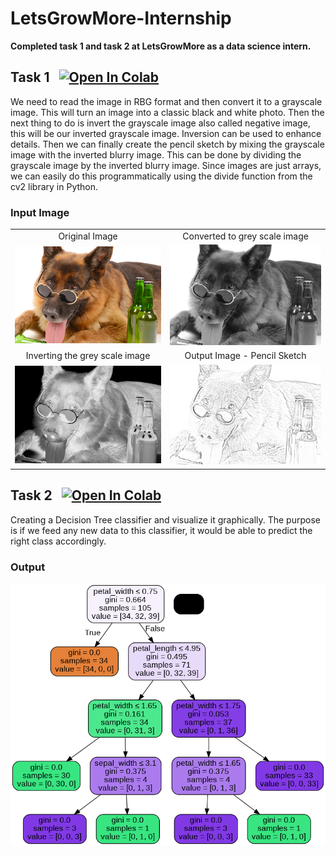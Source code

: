 # LetsGrowMore-Internship
**Completed task 1 and task 2 at LetsGrowMore as a data science intern.**

## Task 1 &nbsp; [![Open In Colab](https://colab.research.google.com/assets/colab-badge.svg)](https://colab.research.google.com/github/sanjyotpanure/LetsGrowMore-Internship/blob/main/Image_to_Pencil_Sketch.ipynb)
We need to read the image in RBG format and then convert it to a grayscale image. This will turn an image into a classic black and white photo. Then the next thing to do is invert the grayscale image also called negative image, this will be our inverted grayscale image. Inversion can be used to enhance details. Then we can finally create the pencil sketch by mixing the grayscale image with the inverted blurry image. This can be done by dividing the grayscale image by the inverted blurry image. Since images are just arrays, we can easily do this programmatically using the divide function from the cv2 library in Python.

### Input Image 
<table>
  <tr align="center">
    <td>Original Image</td>
     <td>Converted to grey scale image</td>
  </tr>
  <tr>
    <td><img src="https://github.com/sanjyotpanure/LetsGrowMore-Internship/blob/main/images/Original_Image.png" width=600></td>
    <td><img src="https://github.com/sanjyotpanure/LetsGrowMore-Internship/blob/main/images/Grey_Scale_Image.png" width=600></td>
  </tr>
  <tr align="center">
    <td>Inverting the grey scale image</td>
     <td>Output Image - Pencil Sketch</td>
  </tr>
  <tr>
    <td><img src="https://github.com/sanjyotpanure/LetsGrowMore-Internship/blob/main/images/Invert_Grey_Scale.png" width=600></td>
    <td><img src="https://github.com/sanjyotpanure/LetsGrowMore-Internship/blob/main/images/Output_Image_Pencil_Sketch.png" width=600></td>
  </tr>
</table>


## Task 2 &nbsp; [![Open In Colab](https://colab.research.google.com/assets/colab-badge.svg)](https://colab.research.google.com/github/sanjyotpanure/LetsGrowMore-Internship/blob/main/Decision_Tree_Classifier.ipynb)
Creating a Decision Tree classifier and visualize it graphically. The purpose is if we feed any new data to this classifier, it would be able to predict the right class accordingly.

### Output
<div align="center">
    <img src="https://github.com/sanjyotpanure/LetsGrowMore-Internship/blob/main/images/Decision_Tree_Output.png" width=800 alt="Screenshot" />
</div>
